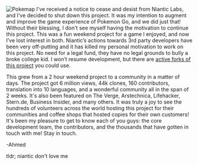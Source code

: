![Pokemap](https://i.imgur.com/CqmAekP.jpg)
I've received a notice to cease and desist from Niantic Labs, and I've decided to shut down this project. It was my intention to augment and improve the game experience of Pokemon Go, and we did just that! Without their blessing, I don't see myself having the motivation to continue this project. This was a fun weekend project for a game I enjoyed, and now I’ve lost interest in both. Niantic’s actions towards 3rd party developers have been very off-putting and it has killed my personal motivation to work on this project. No need for a legal fund, they have no legal grounds to bully a broke college kid. I won’t resume development, but there are [active forks of this project](https://github.com/RocketMap/RocketMap) you could use.

This grew from a 2 hour weekend project to a community in a matter of days. The project got 6 million views, 44k clones, 160 contributors, translation into 10 languages, and a wonderful community all in the span of 2 weeks. It's also been featured on The Verge, Arstechnica, Lifehacker, Stern.de, Business Insider, and many others. It was truly a joy to see the hundreds of volunteers across the world hosting this project for their communities and coffee shops that hosted copies for their own customers! It's been my pleasure to get to know each of you guys: the core development team, the contributors, and the thousands that have gotten in touch with me! Stay in touch.

-Ahmed

tldr; niantic don't love me

